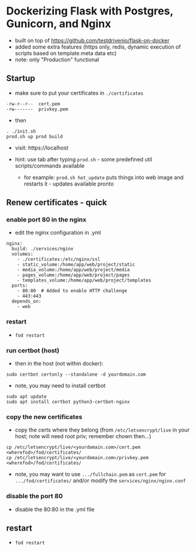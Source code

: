 # Dockerizing Flask with Postgres, Gunicorn, and Nginx

- built on top of https://github.com/testdrivenio/flask-on-docker
- added some extra features (https only, redis, dynamic execution of scripts based on template.meta data etc)
- note: only "Production" functional

## Startup

- make sure to put your certificates in `./certificates`

```
-rw-r--r--  cert.pem
-rw-------  privkey.pem
```

- then

```
. ./init.sh
prod.sh up prod build
```

- visit: https://localhost

- hint: use tab after typing `prod.sh` - some predefined util scripts/commands available
    - for example: `prod.sh hot_update` puts things into web image and restarts it - updates available pronto

## Renew certificates - quick

### enable port 80 in the nginx

- edit the nginx configuration in .yml

```
nginx:
  build: ./services/nginx
  volumes:
    - ./certificates:/etc/nginx/ssl
    - static_volume:/home/app/web/project/static
    - media_volume:/home/app/web/project/media
    - pages_volume:/home/app/web/project/pages
    - templates_volume:/home/app/web/project/templates
  ports:
    - 80:80  # Added to enable HTTP challenge
    - 443:443
  depends_on:
    - web
```

### restart

- `fod restart`

### run certbot (host)

- then in the host (not within docker):

```
sudo certbot certonly --standalone -d yourdomain.com
```

- note, you may need to install certbot
```
sudo apt update
sudo apt install certbot python3-certbot-nginx
```

### copy the new certificates
- copy the certs where they belong (from `/etc/letsencrypt/live` in your host; note will need root priv; remember chown then...)

```
cp /etc/letsencrypt/live/<yourdomain.com>/cert.pem <wherefod>/fod/certificates/
cp /etc/letsencrypt/live/<yourdomain.com>/privkey.pem <wherefod>/fod/certificates/
```

- note, you may want to use `.../fullchain.pem` as `cert.pem` for `.../fod/certificates/` and/or modify the `services/nginx/nginx.conf`

### disable the port 80

- disable the 80:80 in the .yml file

## restart

- `fod restart`

